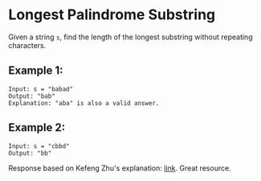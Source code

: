 # Longest Palindrome Substring

Given a string `s`, find the length of the longest substring without repeating characters.

## Example 1:

```
Input: s = "babad"
Output: "bab"
Explanation: "aba" is also a valid answer.
```

## Example 2:

```
Input: s = "cbbd"
Output: "bb"
```

Response based on Kefeng Zhu's explanation: [link](https://zkf85.github.io/2019/03/26/leetcode-005-longest-palindrome). Great resource.

